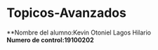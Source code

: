 # Topicos-Avanzados
**Nombre del alumno:Kevin Otoniel Lagos Hilario  
**Numero de control:19100202**
